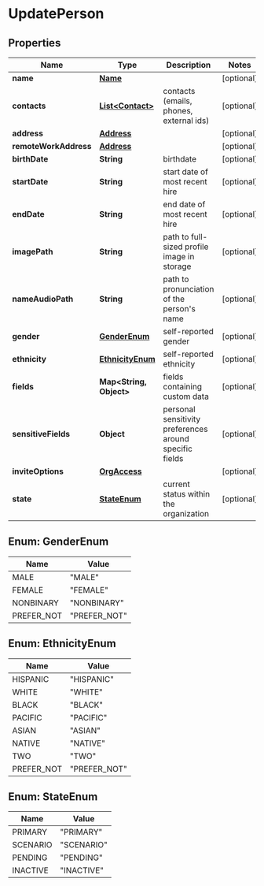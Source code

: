 

# UpdatePerson


## Properties

| Name | Type | Description | Notes |
|------------ | ------------- | ------------- | -------------|
|**name** | [**Name**](Name.md) |  |  [optional] |
|**contacts** | [**List&lt;Contact&gt;**](Contact.md) | contacts (emails, phones, external ids) |  [optional] |
|**address** | [**Address**](Address.md) |  |  [optional] |
|**remoteWorkAddress** | [**Address**](Address.md) |  |  [optional] |
|**birthDate** | **String** | birthdate |  [optional] |
|**startDate** | **String** | start date of most recent hire |  [optional] |
|**endDate** | **String** | end date of most recent hire |  [optional] |
|**imagePath** | **String** | path to full-sized profile image in storage |  [optional] |
|**nameAudioPath** | **String** | path to pronunciation of the person&#39;s name |  [optional] |
|**gender** | [**GenderEnum**](#GenderEnum) | self-reported gender |  [optional] |
|**ethnicity** | [**EthnicityEnum**](#EthnicityEnum) | self-reported ethnicity |  [optional] |
|**fields** | **Map&lt;String, Object&gt;** | fields containing custom data |  [optional] |
|**sensitiveFields** | **Object** | personal sensitivity preferences around specific fields |  [optional] |
|**inviteOptions** | [**OrgAccess**](OrgAccess.md) |  |  [optional] |
|**state** | [**StateEnum**](#StateEnum) | current status within the organization |  [optional] |



## Enum: GenderEnum

| Name | Value |
|---- | -----|
| MALE | &quot;MALE&quot; |
| FEMALE | &quot;FEMALE&quot; |
| NONBINARY | &quot;NONBINARY&quot; |
| PREFER_NOT | &quot;PREFER_NOT&quot; |



## Enum: EthnicityEnum

| Name | Value |
|---- | -----|
| HISPANIC | &quot;HISPANIC&quot; |
| WHITE | &quot;WHITE&quot; |
| BLACK | &quot;BLACK&quot; |
| PACIFIC | &quot;PACIFIC&quot; |
| ASIAN | &quot;ASIAN&quot; |
| NATIVE | &quot;NATIVE&quot; |
| TWO | &quot;TWO&quot; |
| PREFER_NOT | &quot;PREFER_NOT&quot; |



## Enum: StateEnum

| Name | Value |
|---- | -----|
| PRIMARY | &quot;PRIMARY&quot; |
| SCENARIO | &quot;SCENARIO&quot; |
| PENDING | &quot;PENDING&quot; |
| INACTIVE | &quot;INACTIVE&quot; |



